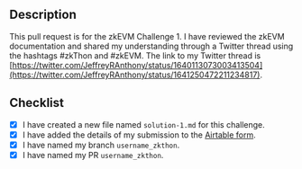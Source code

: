 ## Description

This pull request is for the zkEVM Challenge 1. I have reviewed the zkEVM documentation and shared my understanding through a Twitter thread using the hashtags #zkThon and #zkEVM. The link to my Twitter thread is [https://twitter.com/JeffreyRAnthony/status/1640113073003413504](https://twitter.com/JeffreyRAnthony/status/1641250472211234817).

## Checklist

- [x] I have created a new file named `solution-1.md` for this challenge.
- [x] I have added the details of my submission to the [Airtable form](https://airtable.com/shr21z0FfPImZfYBQ).
- [x] I have named my branch `username_zkthon`.
- [x] I have named my PR `username_zkthon`.
